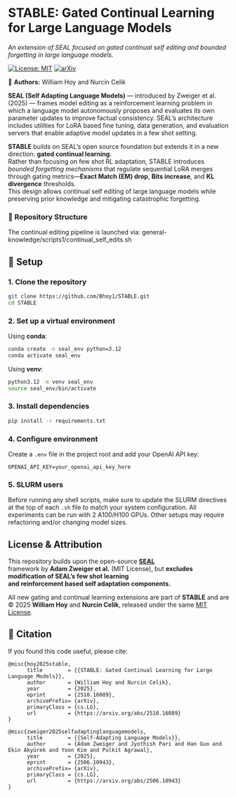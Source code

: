 # STABLE: Gated Continual Learning for Large Language Models  
*An extension of SEAL focused on gated continual self editing and bounded forgetting in large language models.*

[![License: MIT](https://img.shields.io/badge/License-MIT-yellow.svg)](LICENSE)
[![arXiv](https://img.shields.io/badge/arXiv-2510.16089-b31b1b.svg)](https://arxiv.org/abs/2510.16089)

👥 **Authors:** William Hoy and Nurcin Celik


**SEAL (Self Adapting Language Models)** — introduced by Zweiger et al. (2025) — frames model editing as a reinforcement learning problem in which a language model autonomously proposes and evaluates its own parameter updates to improve factual consistency. SEAL’s architecture includes utilities for LoRA based fine tuning, data generation, and evaluation servers that enable adaptive model updates in a few shot setting.

**STABLE** builds on SEAL’s open source foundation but extends it in a new direction: **gated continual learning**.  
Rather than focusing on few shot RL adaptation, STABLE introduces *bounded forgetting mechanisms* that regulate sequential LoRA merges through gating metrics—**Exact Match (EM) drop**, **Bits increase**, and **KL divergence** thresholds.  
This design allows continual self editing of large language models while preserving prior knowledge and mitigating catastrophic forgetting.



### 📂 Repository Structure

The continual editing pipeline is launched via:
general-knowledge/scripts1/continual_self_edits.sh


## 🔧 Setup

### 1. Clone the repository

```bash
git clone https://github.com/Bhoy1/STABLE.git
cd STABLE
```

### 2. Set up a virtual environment

Using **conda**:

```bash
conda create -n seal_env python=3.12
conda activate seal_env
```

Using **venv**:

```bash
python3.12 -m venv seal_env
source seal_env/bin/activate
```

### 3. Install dependencies

```bash
pip install -r requirements.txt
```

### 4. Configure environment

Create a `.env` file in the project root and add your OpenAI API key:

```env
OPENAI_API_KEY=your_openai_api_key_here
```

### 5. SLURM users

Before running any shell scripts, make sure to update the SLURM directives at the top of each `.sh` file to match your system configuration. All experiments can be run with 2 A100/H100 GPUs. Other setups may require refactoring and/or changing model sizes.

## License & Attribution

This repository builds upon the open-source [**SEAL**](https://github.com/Continual-Intelligence/SEAL)  
framework by **Adam Zweiger et al.** (MIT License), but **excludes modification of SEAL’s few shot learning  
and reinforcement based self adaptation components.**

All new gating and continual learning extensions are part of **STABLE** and are  
© 2025 **William Hoy** and **Nurcin Celik**, released under the same [MIT License](LICENSE).


## 📄 Citation

If you found this code useful, please cite:

```
@misc{hoy2025stable,
      title        = {{STABLE: Gated Continual Learning for Large Language Models}},
      author       = {William Hoy and Nurcin Celik},
      year         = {2025},
      eprint       = {2510.16089},
      archivePrefix= {arXiv},
      primaryClass = {cs.LG},
      url          = {https://arxiv.org/abs/2510.16089}
}

@misc{zweiger2025selfadaptinglanguagemodels,
      title        = {{Self-Adapting Language Models}}, 
      author       = {Adam Zweiger and Jyothish Pari and Han Guo and Ekin Akyürek and Yoon Kim and Pulkit Agrawal},
      year         = {2025},
      eprint       = {2506.10943},
      archivePrefix= {arXiv},
      primaryClass = {cs.LG},
      url          = {https://arxiv.org/abs/2506.10943}
}
```
